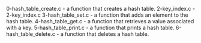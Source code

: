 0-hash_table_create.c - a function that creates a hash table.
2-key_index.c - 2-key_index.c
3-hash_table_set.c - a function that adds an element to the hash table.
4-hash_table_get.c - a function that retrieves a value associated with a key.
5-hash_table_print.c - a function that prints a hash table.
6-hash_table_delete.c - a function that deletes a hash table.
